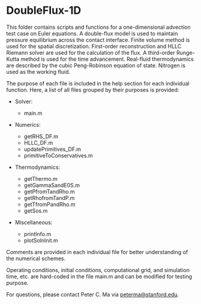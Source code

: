 # DoubleFlux-1D

This folder contains scripts and functions for a one-dimensional advection test case on Euler equations. A double-flux model is used to maintain pressure equilibrium across the contact interface. Finite volume method is used for the spatial discretization. First-order reconstruction and HLLC Riemann solver are used for the calculation of the flux. A third-order Runge-Kutta method is used for the time advancement. Real-fluid thermodynamics are described by the cubic Peng-Robinson equation of state. Nitrogen is used as the working fluid.

The purpose of each file is included in the help section for each individual function. Here, a list of all files grouped by their purposes is provided:

 - Solver:
     * main.m

 - Numerics:
     * getRHS_DF.m
     * HLLC_DF.m
     * updatePrimitives_DF.m
     * primitiveToConservatives.m

 - Thermodynamics:
     * getThermo.m
     * getGammaSandE0S.m
     * getPfromTandRho.m
     * getRhofromTandP.m
     * getTfromPandRho.m
     * getSos.m

 - Miscellaneous:
     * printInfo.m
     * plotSolnInit.m

Comments are provided in each individual file for better understanding of the numerical schemes.

Operating conditions, initial conditions, computational grid, and simulation time, etc. are hard-coded in the file main.m and can be modified for testing purpose.

For questions, please contact Peter C. Ma via peterma@stanford.edu.
